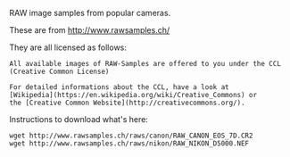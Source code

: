 RAW image samples from popular cameras.

These are from http://www.rawsamples.ch/

They are all licensed as follows:

    All available images of RAW-Samples are offered to you under the CCL
    (Creative Common License)

    For detailed informations about the CCL, have a look at
    [Wikipedia](https://en.wikipedia.org/wiki/Creative_Commons) or
    the [Creative Common Website](http://creativecommons.org/).


Instructions to download what's here:

```
wget http://www.rawsamples.ch/raws/canon/RAW_CANON_EOS_7D.CR2
wget http://www.rawsamples.ch/raws/nikon/RAW_NIKON_D5000.NEF
```
